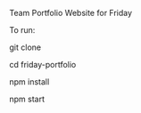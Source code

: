 Team Portfolio Website for Friday

To run: 

git clone 

cd friday-portfolio

npm install

npm start 